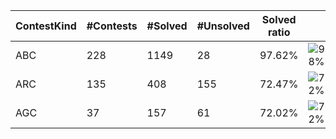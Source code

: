 | ContestKind | #Contests | #Solved | #Unsolved | Solved ratio | |
| - | - | - | - | - | - |
| ABC | 228 | 1149 | 28 | 97.62% | ![98%](https://progress-bar.dev/98?title=Solved) |
| ARC | 135 | 408 | 155 | 72.47% | ![72%](https://progress-bar.dev/72?title=Solved) |
| AGC | 37 | 157 | 61 | 72.02% | ![72%](https://progress-bar.dev/72?title=Solved) |
